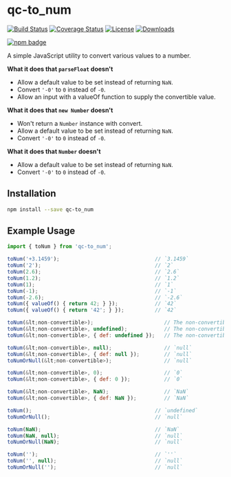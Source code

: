 # qc-to_num

[![Build Status][travis-svg]][travis-url]
[![Coverage Status][coverage-image]][coverage-url]
[![License][license-image]][license-url]
[![Downloads][downloads-image]][downloads-url]

[![npm badge][npm-badge-png]][package-url]

A simple JavaScript utility to convert various values to a number.

**What it does that `parseFloat` doesn't**

* Allow a default value to be set instead of returning `NaN`.
* Convert `'-0'` to `0` instead of `-0`.
* Allow an input with a valueOf function to supply the convertible value.

**What it does that `new Number` doesn't**

* Won't return a `Number` instance with convert.
* Allow a default value to be set instead of returning `NaN`.
* Convert `'-0'` to `0` instead of `-0`.

**What it does that `Number` doesn't**

* Allow a default value to be set instead of returning `NaN`.
* Convert `'-0'` to `0` instead of `-0`.


## Installation

```sh
npm install --save qc-to_num
```


## Example Usage

```js
import { toNum } from 'qc-to_num';

toNum('+3.1459');                               // `3.1459`
toNum('2');                                     // `2`
toNum(2.6);                                     // `2.6`
toNum(1.2);                                     // `1.2`
toNum(1);                                       // `1`
toNum(-1);                                      // `-1`
toNum(-2.6);                                    // `-2.6`
toNum({ valueOf() { return 42; } });            // `42`
toNum({ valueOf() { return '42'; } });          // `42`

toNum(&lt;non-convertible>);                       // The non-convertible input
toNum(&lt;non-convertible>, undefined);            // The non-convertible input
toNum(&lt;non-convertible>, { def: undefined });   // The non-convertible input

toNum(&lt;non-convertible>, null);                 // `null`
toNum(&lt;non-convertible>, { def: null });        // `null`
toNumOrNull(&lt;non-convertible>);                 // `null`

toNum(&lt;non-convertible>, 0);                    // `0`
toNum(&lt;non-convertible>, { def: 0 });           // `0`

toNum(&lt;non-convertible>, NaN);                  // `NaN`
toNum(&lt;non-convertible>, { def: NaN });         // `NaN`

toNum();                                        // `undefined`
toNumOrNull();                                  // `null`

toNum(NaN);                                     // `NaN`
toNum(NaN, null);                               // `null`
toNumOrNull(NaN);                               // `null`

toNum('');                                      // `''`
toNum('', null);                                // `null`
toNumOrNull('');                                // `null`
```


[coverage-image]: https://coveralls.io/repos/github/hypersoftllc/qc-to_num/badge.svg?branch=master
[coverage-url]: https://coveralls.io/github/hypersoftllc/qc-to_num?branch=master
[downloads-image]: http://img.shields.io/npm/dm/qc-to_num.svg
[downloads-url]: http://npm-stat.com/charts.html?package=qc-to_num
[license-image]: http://img.shields.io/npm/l/qc-to_num.svg
[license-url]: LICENSE
[package-url]: https://npmjs.org/package/qc-to_num
[npm-badge-png]: https://nodei.co/npm/qc-to_num.png?downloads=true&stars=true
[travis-svg]: https://travis-ci.org/hypersoftllc/qc-to_num.svg?branch=master
[travis-url]: https://travis-ci.org/hypersoftllc/qc-to_num
